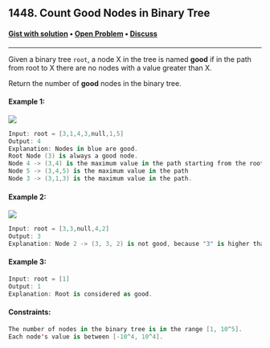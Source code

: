 ## 1448. Count Good Nodes in Binary Tree

#### [Gist with solution](https://gist.github.com/asahiocean/70fc52e4d51e4f3255292dd7c9cdf6d5) • [Open Problem](https://leetcode.com/problems/count-good-nodes-in-binary-tree) • [Discuss](https://vk.cc/c3EibC)

-------

Given a binary tree ```root```, a node X in the tree is named **good** if in the path from root to X there are no nodes with a value greater than X.

Return the number of **good** nodes in the binary tree.

#### Example 1:

![](https://assets.leetcode.com/uploads/2020/04/02/test_sample_1.png)

```swift
Input: root = [3,1,4,3,null,1,5]
Output: 4
Explanation: Nodes in blue are good.
Root Node (3) is always a good node.
Node 4 -> (3,4) is the maximum value in the path starting from the root.
Node 5 -> (3,4,5) is the maximum value in the path
Node 3 -> (3,1,3) is the maximum value in the path.
```

#### Example 2:

![](https://assets.leetcode.com/uploads/2020/04/02/test_sample_2.png)

```swift
Input: root = [3,3,null,4,2]
Output: 3
Explanation: Node 2 -> (3, 3, 2) is not good, because "3" is higher than it.
```

#### Example 3:
```swift
Input: root = [1]
Output: 1
Explanation: Root is considered as good.
```

#### Constraints:
```swift
The number of nodes in the binary tree is in the range [1, 10^5].
Each node's value is between [-10^4, 10^4].
```